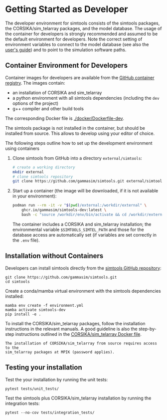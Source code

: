 # Getting Started as Developer

The developer environment for simtools consists of the simtools packages, the CORSIKA/sim_telarray packages, and the model database.
The usage of the container for developers is strongly recommended and assumed to be the default environment for developers.
Note the correct setting of environment variables to connect to the model database (see also the [user's guide](../user-guide/getting_started.md))
and to point to the simulation software paths.

## Container Environment for Developers

Container images for developers are available from the [GitHub container registry](https://github.com/gammasim/simtools/pkgs/container/simtools-dev).
The images contain:

- an installation of CORSIKA and sim_telarray
- a python environment with all simtools dependencies (including the `dev` options of the project)
- g++ compiler and other build tools

The corresponding Docker file is [./docker/Dockerfile-dev](https://github.com/gammasim/simtools/blob/main/docker/Dockerfile-dev).

The simtools package is not installed in the container, but should be installed from source. This allows to develop using your editor of choice.

The following steps outline how to set up the development environment using containers

1. Clone simtools from GitHub into a directory `external/simtools`:

    ```bash
    # create a working directory
    mkdir external
    # clone simtools repository
    git clone https://github.com/gammasim/simtools.git external/simtools
    ```

2. Start up a container (the image will be downloaded, if it is not available in your environment):

    ```bash
    podman run --rm -it -v "$(pwd)/external:/workdir/external" \
        ghcr.io/gammasim/simtools-dev:latest \
        bash -c "source /workdir/env/bin/activate && cd /workdir/external/simtools && pip install -e . && bash"
    ```

    The container includes a CORSIKA and sim_telarray installation;
    the environmental variable `$SIMTOOLS_SIMTEL_PATH` and those for the database access are automatically set
    (if variables are set correctly in the `.env` file).

## Installation without Containers

Developers can install simtools directly from the [simtools GitHub repository](https://github.com/gammasim/simtools):

```console
git clone https://github.com/gammasim/simtools.git
cd simtools
```

Create a conda/mamba virtual environment with the simtools dependencies installed:

```console
mamba env create -f environment.yml
mamba activate simtools-dev
pip install -e .
```

To install the CORSIKA/sim_telarray packages, follow the installation instructions in the relevant manuals. A good guideline is also the step-by-step instructions outlined in the [CORSIKA/sim_telarray Docker file](https://github.com/gammasim/simtools/blob/main/docker/Dockerfile-prod-opt).

```{note}
The installation of CORSIKA/sim_telarray from source requires access to the
sim_telarray packages at MPIK (password applies).
```

## Testing your installation

Test the your installation by running the unit tests:

```console
pytest tests/unit_tests/
```

Test the simtools plus CORSIKA/sim_telarray installation by running the integration tests:

```console
pytest --no-cov tests/integration_tests/
```
